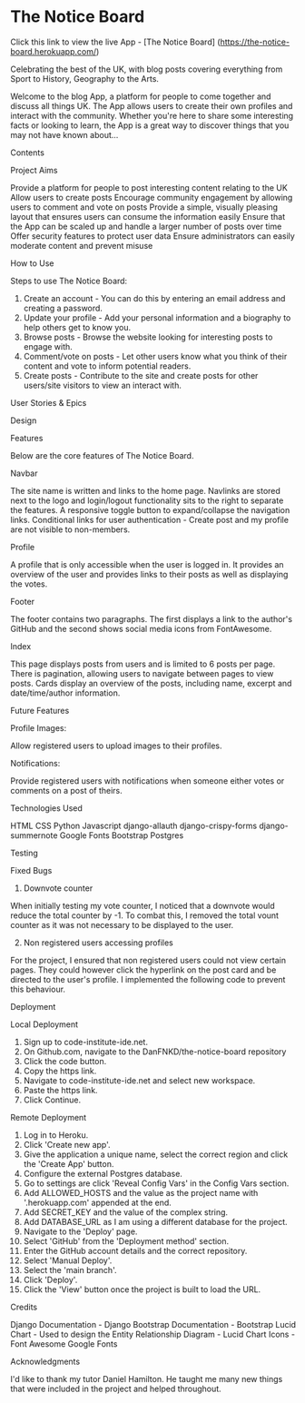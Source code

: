 # The Notice Board

Click this link to view the live App - [The Notice Board] (https://the-notice-board.herokuapp.com/)

Celebrating the best of the UK, with blog posts covering everything from Sport to History, Geography to the Arts.

Welcome to the blog App, a platform for people to come together and discuss all things UK. The App allows users to create their own profiles and interact with the community. Whether you're here to share some interesting facts or looking to learn, the App is a great way to discover things that you may not have known about...

Contents



Project Aims

Provide a platform for people to post interesting content relating to the UK
Allow users to create posts
Encourage community engagement by allowing users to comment and vote on posts
Provide a simple, visually pleasing layout that ensures users can consume the information easily
Ensure that the App can be scaled up and handle a larger number of posts over time
Offer security features to protect user data
Ensure administrators can easily moderate content and prevent misuse

How to Use

Steps to use The Notice Board:

1. Create an account - You can do this by entering an email address and creating a password.
2. Update your profile - Add your personal information and a biography to help others get to know you.
3. Browse posts - Browse the website looking for interesting posts to engage with.
4. Comment/vote on posts - Let other users know what you think of their content and vote to inform potential readers.
5. Create posts - Contribute to the site and create posts for other users/site visitors to view an interact with.

User Stories & Epics

Design

Features

Below are the core features of The Notice Board. 

Navbar

The site name is written and links to the home page. Navlinks are stored next to the logo and login/logout functionality sits to the right to separate the features.
A responsive toggle button to expand/collapse the navigation links.
Conditional links for user authentication - Create post and my profile are not visible to non-members.

Profile

A profile that is only accessible when the user is logged in.
It provides an overview of the user and provides links to their posts as well as displaying the votes.

Footer

The footer contains two paragraphs. The first displays a link to the author's GitHub and the second shows social media icons from FontAwesome.

Index

This page displays posts from users and is limited to 6 posts per page.
There is pagination, allowing users to navigate between pages to view posts.
Cards display an overview of the posts, including name, excerpt and date/time/author information.

Future Features

Profile Images:

Allow registered users to upload images to their profiles.

Notifications:

Provide registered users with notifications when someone either votes or comments on a post of theirs.

Technologies Used

HTML
CSS
Python
Javascript
django-allauth
django-crispy-forms
django-summernote
Google Fonts
Bootstrap
Postgres

Testing

Fixed Bugs

1. Downvote counter

When initially testing my vote counter, I noticed that a downvote would reduce the total counter by -1. To combat this, I removed the total vount counter as it was not necessary to be displayed to the user.

2. Non registered users accessing profiles

For the project, I ensured that non registered users could not view certain pages. They could however click the hyperlink on the post card and be directed to the user's profile. I implemented the following code to prevent this behaviour.

Deployment

Local Deployment

1. Sign up to code-institute-ide.net.
2. On Github.com, navigate to the DanFNKD/the-notice-board repository
3. Click the code button.
4. Copy the https link.
5. Navigate to code-institute-ide.net and select new workspace.
6. Paste the https link.
7. Click Continue.

Remote Deployment

1. Log in to Heroku.
2. Click 'Create new app'.
3. Give the application a unique name, select the correct region and click the 'Create App' button.
4. Configure the external Postgres database.
5. Go to settings are click 'Reveal Config Vars' in the Config Vars section.
6. Add ALLOWED_HOSTS and the value as the project name with '.herokuapp.com' appended at the end.
7. Add SECRET_KEY and the value of the complex string.
8. Add DATABASE_URL as I am using a different database for the project.
9. Navigate to the 'Deploy' page.
10. Select 'GitHub' from the 'Deployment method' section.
11. Enter the GitHub account details and the correct repository.
12. Select 'Manual Deploy'.
13. Select the 'main branch'.
14. Click 'Deploy'.
15. Click the 'View' button once the project is built to load the URL.

Credits

Django Documentation - Django
Bootstrap Documentation - Bootstrap
Lucid Chart - Used to design the Entity Relationship Diagram - Lucid Chart
Icons - Font Awesome
Google Fonts

Acknowledgments

I'd like to thank my tutor Daniel Hamilton. He taught me many new things that were included in the project and helped throughout.



